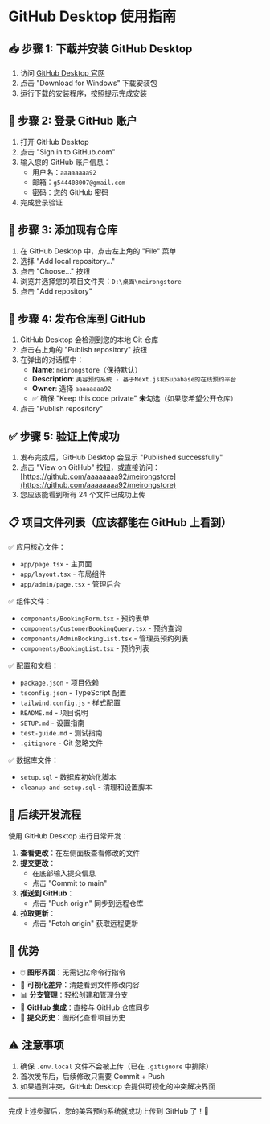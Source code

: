 # GitHub Desktop 使用指南

## 📥 步骤 1: 下载并安装 GitHub Desktop

1. 访问 [GitHub Desktop 官网](https://desktop.github.com/)
2. 点击 "Download for Windows" 下载安装包
3. 运行下载的安装程序，按照提示完成安装

## 🔐 步骤 2: 登录 GitHub 账户

1. 打开 GitHub Desktop
2. 点击 "Sign in to GitHub.com"
3. 输入您的 GitHub 账户信息：
   - 用户名：`aaaaaaaa92`
   - 邮箱：`g544408007@gmail.com`
   - 密码：您的 GitHub 密码
4. 完成登录验证

## 📁 步骤 3: 添加现有仓库

1. 在 GitHub Desktop 中，点击左上角的 "File" 菜单
2. 选择 "Add local repository..."
3. 点击 "Choose..." 按钮
4. 浏览并选择您的项目文件夹：`D:\桌面\meirongstore`
5. 点击 "Add repository"

## 🚀 步骤 4: 发布仓库到 GitHub

1. GitHub Desktop 会检测到您的本地 Git 仓库
2. 点击右上角的 "Publish repository" 按钮
3. 在弹出的对话框中：
   - **Name**: `meirongstore`（保持默认）
   - **Description**: `美容预约系统 - 基于Next.js和Supabase的在线预约平台`
   - **Owner**: 选择 `aaaaaaaa92`
   - ✅ 确保 "Keep this code private" **未**勾选（如果您希望公开仓库）
4. 点击 "Publish repository"

## ✅ 步骤 5: 验证上传成功

1. 发布完成后，GitHub Desktop 会显示 "Published successfully"
2. 点击 "View on GitHub" 按钮，或直接访问：
   [https://github.com/aaaaaaaa92/meirongstore](https://github.com/aaaaaaaa92/meirongstore)
3. 您应该能看到所有 24 个文件已成功上传

## 📋 项目文件列表（应该都能在 GitHub 上看到）

✅ 应用核心文件：
- `app/page.tsx` - 主页面
- `app/layout.tsx` - 布局组件
- `app/admin/page.tsx` - 管理后台

✅ 组件文件：
- `components/BookingForm.tsx` - 预约表单
- `components/CustomerBookingQuery.tsx` - 预约查询
- `components/AdminBookingList.tsx` - 管理员预约列表
- `components/BookingList.tsx` - 预约列表

✅ 配置和文档：
- `package.json` - 项目依赖
- `tsconfig.json` - TypeScript 配置
- `tailwind.config.js` - 样式配置
- `README.md` - 项目说明
- `SETUP.md` - 设置指南
- `test-guide.md` - 测试指南
- `.gitignore` - Git 忽略文件

✅ 数据库文件：
- `setup.sql` - 数据库初始化脚本
- `cleanup-and-setup.sql` - 清理和设置脚本

## 🔄 后续开发流程

使用 GitHub Desktop 进行日常开发：

1. **查看更改**：在左侧面板查看修改的文件
2. **提交更改**：
   - 在底部输入提交信息
   - 点击 "Commit to main"
3. **推送到 GitHub**：
   - 点击 "Push origin" 同步到远程仓库
4. **拉取更新**：
   - 点击 "Fetch origin" 获取远程更新

## 🎯 优势

- 🖱️ **图形界面**：无需记忆命令行指令
- 🔄 **可视化差异**：清楚看到文件修改内容
- 📊 **分支管理**：轻松创建和管理分支
- 🔗 **GitHub 集成**：直接与 GitHub 仓库同步
- 📝 **提交历史**：图形化查看项目历史

## ⚠️ 注意事项

1. 确保 `.env.local` 文件不会被上传（已在 `.gitignore` 中排除）
2. 首次发布后，后续修改只需要 Commit + Push
3. 如果遇到冲突，GitHub Desktop 会提供可视化的冲突解决界面

---

完成上述步骤后，您的美容预约系统就成功上传到 GitHub 了！🎉
